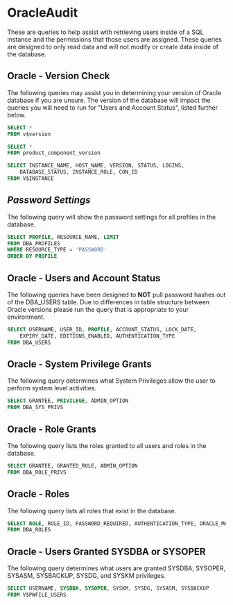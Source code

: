 # OracleAudit

These are queries to help assist with retrieving users inside of a SQL instance and the permissions that those users are assigned.  These queries are designed to only read data and will not modify or create data inside of the database.

## **Oracle - Version Check**
The following queries may assist you in determining your version of Oracle database if you are unsure. The version of the database will impact the queries you will need to run for "Users and Account Status", listed further below.

``` SQL
SELECT * 
FROM v$version
```

``` SQL
SELECT * 
FROM product_component_version
```

``` SQL
SELECT INSTANCE_NAME, HOST_NAME, VERSION, STATUS, LOGINS,
    DATABASE_STATUS, INSTANCE_ROLE, CON_ID
FROM V$INSTANCE
```

## ***Password Settings***

The following query will show the password settings for all profiles in the database.

``` SQL
SELECT PROFILE, RESOURCE_NAME, LIMIT
FROM DBA_PROFILES
WHERE RESOURCE_TYPE = 'PASSWORD'
ORDER BY PROFILE
```

## **Oracle - Users and Account Status**

The following queries have been designed to **NOT** pull password hashes out of the DBA_USERS table.  Due to differences in table structure between Oracle versions please run the query that is appropriate to your environment.

``` SQL
SELECT USERNAME, USER_ID, PROFILE, ACCOUNT_STATUS, LOCK_DATE,
    EXPIRY_DATE, EDITIONS_ENABLED, AUTHENTICATION_TYPE
FROM DBA_USERS
```

## **Oracle - System Privilege Grants**

The following query determines what System Privileges allow the user to perform system level activities.

``` SQL
SELECT GRANTEE, PRIVILEGE, ADMIN_OPTION
FROM DBA_SYS_PRIVS
```

## **Oracle - Role Grants**

The following query lists the roles granted to all users and roles in the database.

``` SQL
SELECT GRANTEE, GRANTED_ROLE, ADMIN_OPTION
FROM DBA_ROLE_PRIVS
```

## **Oracle - Roles**

The following query lists all roles that exist in the database.

``` SQL
SELECT ROLE, ROLE_ID, PASSWORD_REQUIRED, AUTHENTICATION_TYPE, ORACLE_MAINTAINED
FROM DBA_ROLES
```

## **Oracle - Users Granted SYSDBA or SYSOPER**

The following query determines what users are granted SYSDBA, SYSOPER, SYSASM, SYSBACKUP, SYSDG, and SYSKM privileges.

``` SQL
SELECT USERNAME, SYSDBA, SYSOPER, SYSKM, SYSDG, SYSASM, SYSBACKUP
FROM V$PWFILE_USERS
```

